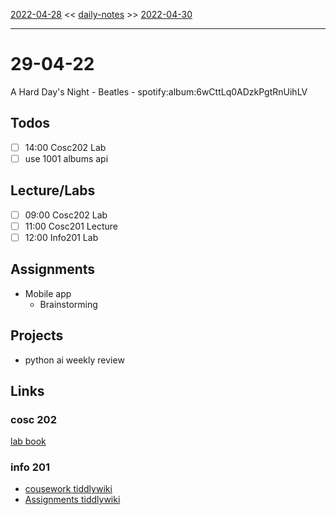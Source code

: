 [2022-04-28](daily_notes/2022-04-28) << [daily-notes](notes/daily-notes.md) >> [2022-04-30](daily_notes/2022-04-30)

---

# 29-04-22

A Hard Day's Night - Beatles - spotify:album:6wCttLq0ADzkPgtRnUihLV

## Todos
- [ ] 14:00 Cosc202 Lab
- [ ] use 1001 albums api

## Lecture/Labs

- [ ] 09:00 Cosc202 Lab
- [ ] 11:00 Cosc201 Lecture
- [ ] 12:00 Info201 Lab

## Assignments
- Mobile app
	- Brainstorming

## Projects
- python ai weekly review

## Links

### cosc 202

[lab book](https://cosc202.cspages.otago.ac.nz/lab-book/COSC202LabBook.pdf)

### info 201

- [cousework tiddlywiki](https://isgb.otago.ac.nz/infosci/INFO201/labs_release/raw/master/output/info201_labs.html#)
- [Assignments tiddlywiki](https://open.spotify.com/album/23DJ3KNE5JXi61G31T2Kni?si=-zZEHXIxT2qOEN6_Ns5C5Ql)